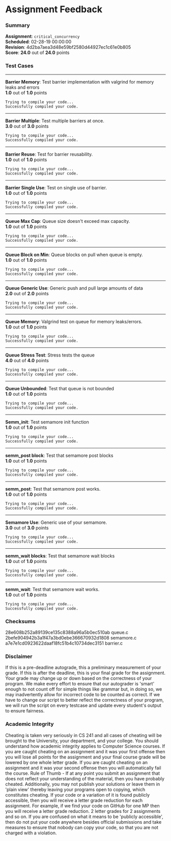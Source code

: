 # Assignment Feedback

### Summary

**Assignment**: `critical_concurrency`  
**Scheduled**: 02-28-19 00:00:00  
**Revision**: 4d2ba7aea3d48e59bf2580d44927ec1c61e0b805  
**Score**: **24.0** out of **24.0** points

### Test Cases
---

**Barrier Memory**: Test barrier implementation with valgrind for memory leaks and errors  
**1.0** out of **1.0** points
```
Trying to compile your code...
Successfully compiled your code.
```
---

**Barrier Multiple**: Test multiple barriers at once.  
**3.0** out of **3.0** points
```
Trying to compile your code...
Successfully compiled your code.
```
---

**Barrier Reuse**: Test for barrier reusability.  
**1.0** out of **1.0** points
```
Trying to compile your code...
Successfully compiled your code.
```
---

**Barrier Single Use**: Test on single use of barrier.  
**1.0** out of **1.0** points
```
Trying to compile your code...
Successfully compiled your code.
```
---

**Queue Max Cap**: Queue size doesn't exceed max capacity.  
**1.0** out of **1.0** points
```
Trying to compile your code...
Successfully compiled your code.
```
---

**Queue Block on Min**: Queue blocks on pull when queue is empty.  
**1.0** out of **1.0** points
```
Trying to compile your code...
Successfully compiled your code.
```
---

**Queue Generic Use**: Generic push and pull large amounts of data  
**2.0** out of **2.0** points
```
Trying to compile your code...
Successfully compiled your code.
```
---

**Queue Memory**: Valgrind test on queue for memory leaks/errors.  
**1.0** out of **1.0** points
```
Trying to compile your code...
Successfully compiled your code.
```
---

**Queue Stress Test**: Stress tests the queue  
**4.0** out of **4.0** points
```
Trying to compile your code...
Successfully compiled your code.
```
---

**Queue Unbounded**: Test that queue is not bounded  
**1.0** out of **1.0** points
```
Trying to compile your code...
Successfully compiled your code.
```
---

**Semm_init**: Test semamore init function  
**1.0** out of **1.0** points
```
Trying to compile your code...
Successfully compiled your code.
```
---

**semm_post block**: Test that semamore post blocks  
**1.0** out of **1.0** points
```
Trying to compile your code...
Successfully compiled your code.
```
---

**semm_post**: Test that semamore post works.  
**1.0** out of **1.0** points
```
Trying to compile your code...
Successfully compiled your code.
```
---

**Semamore Use**: Generic use of your semamore.  
**3.0** out of **3.0** points
```
Trying to compile your code...
Successfully compiled your code.
```
---

**semm_wait blocks**: Test that semamore wait blocks  
**1.0** out of **1.0** points
```
Trying to compile your code...
Successfully compiled your code.
```
---

**semm_wait**: Test that semamore wait works.  
**1.0** out of **1.0** points
```
Trying to compile your code...
Successfully compiled your code.
```
### Checksums

28e608b252a89139ce135c8388a96a5b0ec510ab queue.c  
2befe904942b3a1f47a3bd0ebe366670932d1808 semamore.c  
a7e7e1cd0923622daaf18fc51b4c10734dec3151 barrier.c


### Disclaimer
If this is a pre-deadline autograde, this a preliminary measurement of your grade.
If this is after the deadline, this is your final grade for the assignment.
Your grade may change up or down based on the correctness of your program.
We make every effort to ensure that our autograder is 'smart' enough to not count off
for simple things like grammar but, in doing so, we may inadvertently allow for
incorrect code to be counted as correct.
If we have to change our script to better reflect the correctness of your program,
we will run the script on every testcase and update every student's output to ensure fairness.



### Academic Integrity
Cheating is taken very seriously in CS 241 and all cases of cheating will be brought to the University, your department, and your college.
You should understand how academic integrity applies to Computer Science courses.
If you are caught cheating on an assignment and it was your first offense then you will lose all points for the assignment and your final course
grade will be lowered by one whole letter grade. If you are caught cheating on an assignment and it was your second offense then you will automatically fail the course.
Rule of Thumb - If at any point you submit an assignment that does not reflect your understanding of the material, then you have probably cheated.
Additionally, you may not publish your solutions or leave them in 'plain view' thereby leaving your programs open to copying, which constitutes cheating.
If your code or a variation of it is found publicly accessible, then you will receive a letter grade reduction for each assignment.
For example, if we find your code on GitHub for one MP then you will receive a letter grade reduction. 2 letter grades for 2 assignments and so on.
If you are confused on what it means to be 'publicly accessible', then do not put your code anywhere besides official submissions and take measures
to ensure that nobody can copy your code, so that you are not charged with a violation.


